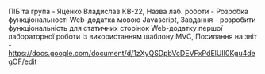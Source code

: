 ПІБ та група - Яценко Владислав КВ-22, Назва лаб. роботи - Розробка функціональності Web-додатка мовою Javascript, Завдання - розробити функціональність для статичних сторінок Web-додатку першої лабораторної роботи із використанням шаблону MVC, Посилання на звіт -https://docs.google.com/document/d/1zXyQSDpbVcDEVFxPdElUII0Kgu4degOF/edit
